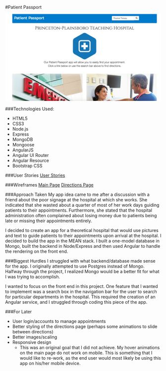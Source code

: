 #Patient Passport

![patientpassport](https://github.com/michaelscotthurley/patient-passport/raw/master/public/img/PatientPassport.png)

###Technologies Used:
* HTML5
* CSS3
* Node.js
* Express
* MongoDB
* Mongoose
* AngularJS
* Angular UI Router
* Angular Resource
* Bootstrap CSS

###User Stories
[User Stories](https://docs.google.com/document/d/1PbmmIoLuYM5Gf3Pv1AEyc-aNVQ0rXlz3rrSZP99kIKg/pub)

###Wireframes
[Main Page](https://drive.google.com/file/d/0B1SBovvlqeEbUDFOc3dTOHkwemtucTdEOHhqeVo4UlRPLXBB/view?usp=sharing)
[Directions Page](https://drive.google.com/file/d/0B1SBovvlqeEbSm5jalFZOVpCVFFQN3Z6MVRXeGhGdXFpN1M4/view?usp=sharing)

###Approach Taken
My app idea came to me after a discussion with a friend about the poor signage at the hospital at which she works. She indicated that she wasted about a quarter of most of her work days guiding patients to their appointments. Furthermore, she stated that the hospital administration often complained about losing money due to patients being late or missing their appointments entirely.

I decided to create an app for a theoretical hospital that would use pictures and text to guide patients to their appointments upon arrival at the hospital. I decided to build the app in the MEAN stack. I built a one-model database in Mongo, built the backend in Node/Express and then used Angular to handle the rendering on the front end.

###Biggest Hurdles
I struggled with what backend/database made sense for the app. I originally attempted to use Postgres instead of Mongo. Halfway through the project, I realized Mongo would be a better fit for what I was trying to accomplish.

I wanted to focus on the front end in this project. One feature that I wanted to implement was a search box in the navigation bar for the user to search for particular departments in the hospital. This required the creation of an Angular service, and I struggled through coding this piece of the app.

###For Later
* User login/accounts to manage appointments
* Better styling of the directions page (perhaps some animations to slide between directions)
* Better images/scaling 
* Responsive design
  * This was an original goal that I did not achieve. My hover animations on the main page do not work on mobile. This is something that I would like to re-work, as the end user would most likely be using this app on his/her mobile device.   
